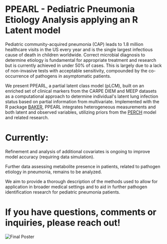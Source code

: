 # **PPEARL** - Pediatric Pneumonia Etiology Analysis applying an R Latent model

Pediatric community-acquired pneumonia (CAP) leads to 1.8 million healthcare visits in the US every year and is the single largest infectious 
cause of death in children worldwide. Correct microbial diagnosis to determine etiology is fundamental for appropriate treatment and research 
but is currently achieved in under 50% of cases. This is largely due to a lack of non-invasive tests with acceptable sensitivity, compounded 
by the co-occurrence of pathogens in asymptomatic patients.

We present PPEARL, a partial latent class model (pLCM), built on an enriched set of clinical markers from the CARPE DIEM and MEEP datasets as 
a computational approach to determine individual's latent lung infection status based on partial information from multivariate. Implemented with 
the R package [BAKER](https://CRAN.R-project.org/package=baker), PPEARL integrates heterogeneous measurements and both latent and observed 
variables, utilizing priors from the [PERCH](https://pubmed.ncbi.nlm.nih.gov/31257127/) model and related research. 

# **Currently:**
Refinement and analysis of additional covariates is ongoing to improve model accuracy (requiring data simulation). 

Further data assessing metabolite presence in patients, related to pathogen etiology in pneumonia, remains to be analyzed.

We aim to provide a thorough description of the methods used to allow for application in broader medical settings and to aid in further pathogen 
identification research for pediatric pneumonia patients.

# If you have questions, comments or inquiries, please reach out!

![Final Poster](https://github.com/user-attachments/assets/3546505b-d8ca-4d36-9682-100fdbc8349c)
